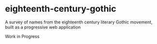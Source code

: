# eighteenth-century-gothic
A survey of names from the eighteenth century literary Gothic movement, built as a progressive web application

Work in Progress
